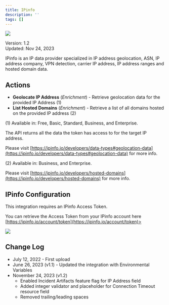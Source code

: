 ```yaml
---
title: IPinfo
description: ''
tags: []
---
```


![](/img/platform-services/automation-service/app-central/logos/ipinfo.png)

Version: 1.2  
Updated: Nov 24, 2023

IPinfo is an IP data provider specialized in IP address geolocation, ASN, IP address company, VPN detection, carrier IP address, IP address ranges and hosted domain data.

## Actions

* **Geolocate IP Address** (*Enrichment*) - Retrieve geolocation data for the provided IP Address (1)
* **List Hosted Domains** (*Enrichment*) - Retrieve a list of all domains hosted on the provided IP address (2)

(1) Available in: Free, Basic, Standard, Business, and Enterprise. 

The API returns all the data the token has access to for the target IP address.

Please visit [https://ipinfo.io/developers/data-types#geolocation-data](https://ipinfo.io/developers/data-types#geolocation-data) for more info.

(2) Available in: Business, and Enterprise. 

Please visit [https://ipinfo.io/developers/hosted-domains](https://ipinfo.io/developers/hosted-domains) for more info.

## IPinfo Configuration

This integration requires an IPinfo Access Token.

You can retrieve the Access Token from your IPinfo account here [https://ipinfo.io/account/token](https://ipinfo.io/account/token)> 

![](/img/platform-services/automation-service/app-central/integrations/ipinfo/ipinfo-1.png)

## Change Log

* July 12, 2022 - First upload
* June 26, 2023 (v1.1) - Updated the integration with Environmental Variables
* November 24, 2023 (v1.2)
	+ Enabled Incident Artifacts feature flag for IP Address field
	+ Added integer validator and placeholder for Connection Timeout resource field
	+ Removed trailing/leading spaces
